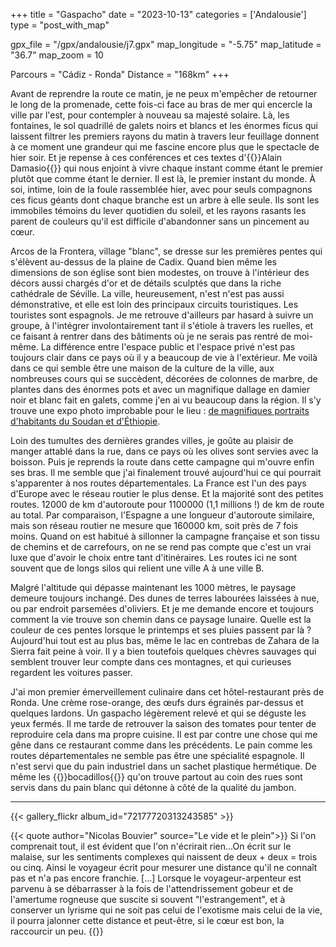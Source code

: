 +++
title = "Gaspacho"
date = "2023-10-13"
categories = ['Andalousie']
type = "post_with_map"

gpx_file = "/gpx/andalousie/j7.gpx"
map_longitude = "-5.75"
map_latitude = "36.7"
map_zoom = 10

Parcours = "Cádiz - Ronda"
Distance = "168km"
+++

Avant de reprendre la route ce matin, je ne peux m'empêcher de retourner le long de la promenade, cette fois-ci face au bras de mer qui 
encercle la ville par l'est, pour contempler à nouveau sa majesté solaire.
Là, les fontaines, le sol quadrillé de galets noirs et blancs et les énormes ficus qui laissent filtrer les premiers rayons du matin 
à travers leur feuillage donnent à ce moment une grandeur qui me fascine encore plus que le spectacle de hier soir. Et je repense à ces 
conférences et ces textes d'{{<definition definition="Auteur français de SF humaniste et techno-critique">}}Alain Damasio{{</definition>}}
qui nous enjoint à vivre chaque instant comme étant le premier plutôt que comme étant le dernier. 
Il est là, le premier instant du monde. À soi, intime, loin de la foule rassemblée hier, avec pour seuls compagnons ces ficus géants dont chaque 
branche est un arbre à elle seule. Ils sont les immobiles témoins du lever quotidien du soleil, et les rayons rasants les parent de couleurs 
qu'il est difficile d'abandonner sans un pincement au cœur.

Arcos de la Frontera, village "blanc", se dresse sur les premières pentes qui s'élèvent au-dessus de la plaine de Cadix. Quand bien même les 
dimensions de son église sont bien modestes, on trouve à l'intérieur des décors aussi chargés d'or et de détails sculptés que dans la riche 
cathédrale de Séville. La ville, heureusement, n'est n'est pas aussi démonstrative, et elle est loin des principaux circuits touristiques. 
Les touristes sont espagnols. Je me retrouve d'ailleurs par hasard à suivre un groupe, à l'intégrer involontairement tant il s'étiole à travers 
les ruelles, et ce faisant à rentrer dans des bâtiments où je ne serais pas rentré de moi-même. La différence entre l'espace public et 
l'espace privé n'est pas toujours clair dans ce pays où il y a beaucoup de vie à l'extérieur. Me voilà dans ce qui semble être une maison de 
la culture de la ville, aux nombreuses cours qui se succèdent, décorées de colonnes de marbre, de plantes dans des énormes pots et avec un 
magnifique dallage en damier noir et blanc fait en galets, comme j'en ai vu beaucoup dans la région. Il s'y trouve une expo photo improbable 
pour le lieu : [de magnifiques portraits d'habitants du Soudan et d'Éthiopie](https://youtu.be/yT8UkqRWTK8?feature=shared&t=340).

Loin des tumultes des dernières grandes villes, je goûte au plaisir de manger attablé dans la rue, dans ce pays où les olives sont servies 
avec la boisson. Puis je reprends la route dans cette campagne qui m'ouvre enfin ses bras. Il me semble que j'ai finalement trouvé 
aujourd'hui ce qui pourrait s'apparenter à nos routes départementales. La France est l'un des pays d'Europe avec le réseau routier le plus dense. 
Et la majorité sont des petites routes. 12000 de km d'autoroute pour 1100000 (1,1 millions !) de km de route au total. Par comparaison, l'Espagne 
a une longueur d'autoroute similaire, mais son réseau routier ne mesure que 160000 km, soit près de 7 fois moins. Quand on est 
habitué à sillonner la campagne française et son tissu de chemins et de carrefours, on ne se rend pas compte que c'est un vrai luxe que d'avoir 
le choix entre tant d'itinéraires. Les routes ici ne sont souvent que de longs silos qui relient une ville A à une ville B. 


Malgré l'altitude qui dépasse maintenant les 1000 mètres, le paysage demeure toujours inchangé. Des dunes de terres labourées laissées 
à nue, ou par endroit parsemées d'oliviers. Et je me demande encore et toujours comment la vie trouve son chemin dans ce paysage lunaire. Quelle 
est la couleur de ces pentes lorsque le printemps et ses pluies passent par là ? Aujourd'hui tout est au plus bas, même le lac en contrebas de 
Zahara de la Sierra fait peine à voir. 
Il y a bien toutefois quelques chèvres sauvages qui semblent trouver leur compte dans ces montagnes, et qui curieuses regardent les voitures passer.

J'ai mon premier émerveillement culinaire dans cet hôtel-restaurant près de Ronda. Une crème rose-orange, des œufs durs égrainés par-dessus et 
quelques lardons. Un gaspacho légèrement relevé et qui se déguste les yeux fermés. Il me tarde de retrouver la saison des tomates pour tenter de 
reproduire cela dans ma propre cuisine. 
Il est par contre une chose qui me gêne dans ce restaurant comme dans les précédents. Le pain comme les routes départementales ne semble pas être 
une spécialité espagnole. Il n'est servi que du pain industriel dans un sachet plastique hermétique. De même les 
{{<definition definition="Sandwich espagnol typique avec des fines tranches de jambons crus">}}bocadillos{{</definition>}}
 qu'on trouve partout au coin des rues sont servis dans du pain blanc qui détonne à côté de la qualité du jambon.

---

{{< gallery_flickr album_id="72177720313243585" >}}

{{< quote author="Nicolas Bouvier" source="Le vide et le plein">}}
Si l'on comprenait tout, il est évident que l'on n'écrirait rien...On écrit sur le malaise, sur les sentiments complexes qui naissent de 
deux + deux = trois ou cinq.
Ainsi le voyageur écrit pour mesurer une distance qu'il ne connaît pas et n'a pas encore franchie. [...] Lorsque le voyageur-arpenteur est 
parvenu à se débarrasser à la fois de l'attendrissement gobeur et de l'amertume rogneuse que suscite si souvent "l'estrangement", et à conserver 
un lyrisme qui ne soit pas celui de l'exotisme mais celui de la vie, il pourra jalonner cette distance et peut-être, si le cœur est bon, la 
raccourcir un peu.
{{</quote>}}
